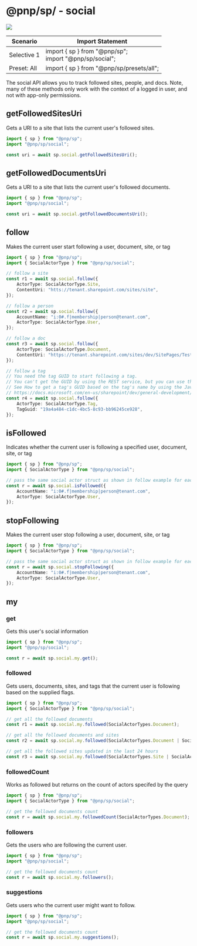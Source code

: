 # @pnp/sp/ - social

[![](https://img.shields.io/badge/Selective%20Imports-informational.svg)](../concepts/selective-imports.md)

|Scenario|Import Statement|
|--|--|
|Selective 1|import { sp } from "@pnp/sp";<br />import "@pnp/sp/social";|
|Preset: All|import { sp } from "@pnp/sp/presets/all";|

The social API allows you to track followed sites, people, and docs. Note, many of these methods only work with the context of a logged in user, and not
with app-only permissions.

## getFollowedSitesUri

Gets a URI to a site that lists the current user's followed sites.

```TypeScript
import { sp } from "@pnp/sp";
import "@pnp/sp/social";

const uri = await sp.social.getFollowedSitesUri();
```

## getFollowedDocumentsUri

Gets a URI to a site that lists the current user's followed documents.

```TypeScript
import { sp } from "@pnp/sp";
import "@pnp/sp/social";

const uri = await sp.social.getFollowedDocumentsUri();
```

## follow

Makes the current user start following a user, document, site, or tag

```TypeScript
import { sp } from "@pnp/sp";
import { SocialActorType } from "@pnp/sp/social";

// follow a site
const r1 = await sp.social.follow({
    ActorType: SocialActorType.Site,
    ContentUri: "htts://tenant.sharepoint.com/sites/site",
});

// follow a person
const r2 = await sp.social.follow({
    AccountName: "i:0#.f|membership|person@tenant.com",
    ActorType: SocialActorType.User,
});

// follow a doc
const r3 = await sp.social.follow({
    ActorType: SocialActorType.Document,
    ContentUri: "https://tenant.sharepoint.com/sites/dev/SitePages/Test.aspx",
});

// follow a tag
// You need the tag GUID to start following a tag.
// You can't get the GUID by using the REST service, but you can use the .NET client object model or the JavaScript object model.
// See How to get a tag's GUID based on the tag's name by using the JavaScript object model.
// https://docs.microsoft.com/en-us/sharepoint/dev/general-development/follow-content-in-sharepoint#bk_getTagGuid
const r4 = await sp.social.follow({
    ActorType: SocialActorType.Tag,
    TagGuid: "19a4a484-c1dc-4bc5-8c93-bb96245ce928",
});
```

## isFollowed

Indicates whether the current user is following a specified user, document, site, or tag

```TypeScript
import { sp } from "@pnp/sp";
import { SocialActorType } from "@pnp/sp/social";

// pass the same social actor struct as shown in follow example for each type
const r = await sp.social.isFollowed({
    AccountName: "i:0#.f|membership|person@tenant.com",
    ActorType: SocialActorType.User,
});
```

## stopFollowing

Makes the current user stop following a user, document, site, or tag

```TypeScript
import { sp } from "@pnp/sp";
import { SocialActorType } from "@pnp/sp/social";

// pass the same social actor struct as shown in follow example for each type
const r = await sp.social.stopFollowing({
    AccountName: "i:0#.f|membership|person@tenant.com",
    ActorType: SocialActorType.User,
});
```

## my

### get

Gets this user's social information

```TypeScript
import { sp } from "@pnp/sp";
import "@pnp/sp/social";

const r = await sp.social.my.get();
```

### followed

Gets users, documents, sites, and tags that the current user is following based on the supplied flags.

```TypeScript
import { sp } from "@pnp/sp";
import { SocialActorType } from "@pnp/sp/social";

// get all the followed documents
const r1 = await sp.social.my.followed(SocialActorTypes.Document);

// get all the followed documents and sites
const r2 = await sp.social.my.followed(SocialActorTypes.Document | SocialActorTypes.Site);

// get all the followed sites updated in the last 24 hours
const r3 = await sp.social.my.followed(SocialActorTypes.Site | SocialActorTypes.WithinLast24Hours);
```

### followedCount

Works as followed but returns on the count of actors specifed by the query

```TypeScript
import { sp } from "@pnp/sp";
import { SocialActorType } from "@pnp/sp/social";

// get the followed documents count
const r = await sp.social.my.followedCount(SocialActorTypes.Document);
```

### followers

Gets the users who are following the current user.

```TypeScript
import { sp } from "@pnp/sp";
import "@pnp/sp/social";

// get the followed documents count
const r = await sp.social.my.followers();
```

### suggestions

Gets users who the current user might want to follow.

```TypeScript
import { sp } from "@pnp/sp";
import "@pnp/sp/social";

// get the followed documents count
const r = await sp.social.my.suggestions();
```
